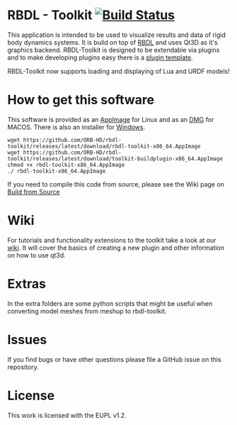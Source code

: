 RBDL - Toolkit [![Build Status](https://orb.iwr.uni-heidelberg.de/buildbot/buildStatus/icon?job=rbdl-toolkit-release)](https://orb.iwr.uni-heidelberg.de/buildbot/job/rbdl-toolkit-release/)
==============

This application is intended to be used to visualize results and data of rigid body dynamics systems. It is build on top of [RBDL](https://github.com/ORB-HD/rbdl-orb) and uses Qt3D as it's graphics backend. RBDL-Toolkit is designed to be extendable via plugins and to make developing plugins easy there is a [plugin template](https://github.com/ORB-HD/toolkit-plugin-template). 

RBDL-Toolkit now supports loading and displaying of Lua and URDF models!

# How to get this software

This software is provided as an [AppImage](https://github.com/ORB-HD/rbdl-toolkit/releases/latest/download/rbdl-toolkit-x86_64.AppImage) for Linux and as an [DMG](https://github.com/ORB-HD/rbdl-toolkit/releases/latest/download/rbdl-toolkit.dmg) for MACOS. There is also an installer for [Windows](https://github.com/ORB-HD/rbdl-toolkit/releases/latest/download/RBDLToolkitInstaller.exe).

```
wget https://github.com/ORB-HD/rbdl-toolkit/releases/latest/download/rbdl-toolkit-x86_64.AppImage
wget https://github.com/ORB-HD/rbdl-toolkit/releases/latest/download/toolkit-buildplugin-x86_64.AppImage
chmod +x rbdl-toolkit-x86_64.AppImage
./ rbdl-toolkit-x86_64.AppImage
```

If you need to compile this code from source, please see the Wiki page on [Build from Source](https://github.com/ORB-HD/rbdl-toolkit/wiki/Build-From-Source)

# Wiki

For tutorials and functionality extensions to the toolkit take a look at our [wiki](https://github.com/ORB-HD/rbdl-toolkit/wiki). It will cover the basics of creating a new plugin and other information on how to use qt3d.

# Extras

In the extra folders are some python scripts that might be useful when converting model meshes from meshup to rbdl-toolkit.

# Issues

If you find bugs or have other questions please file a GitHub issue on this repository.

# License

This work is licensed with the EUPL v1.2.
